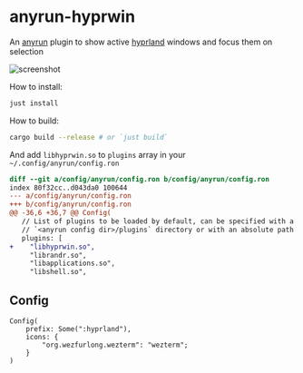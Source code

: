 # anyrun-hyprwin

An [anyrun](https://github.com/Kirottu/anyrun) plugin to show active [hyprland](https://hyprland.org/) windows and focus them on selection


![screenshot](assets/screenshot.png)

How to install:
```sh
just install
```
How to build:
```sh
cargo build --release # or `just build`
```

And add `libhyprwin.so` to `plugins` array in your  `~/.config/anyrun/config.ron`

```diff
diff --git a/config/anyrun/config.ron b/config/anyrun/config.ron
index 80f32cc..d043da0 100644
--- a/config/anyrun/config.ron
+++ b/config/anyrun/config.ron
@@ -36,6 +36,7 @@ Config(
   // List of plugins to be loaded by default, can be specified with a relative path to be loaded from the
   // `<anyrun config dir>/plugins` directory or with an absolute path to just load the file the path points to.
   plugins: [
+    "libhyprwin.so",
     "librandr.so",
     "libapplications.so",
     "libshell.so",
```


## Config

```ron
Config(
    prefix: Some(":hyprland"),
    icons: {
        "org.wezfurlong.wezterm": "wezterm";
    }
)
```
